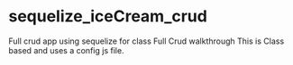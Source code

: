 # sequelize_iceCream_crud
Full crud app using sequelize for class Full Crud walkthrough
This is Class based and uses a config js file.
